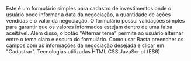 Este é um formulário simples para cadastro de investimentos
  onde o usuário pode informar a data da negociação, a quantidade de ações vendidas e o valor da negociação.  O formulário possui validações simples para garantir que os valores informados estejam dentro de uma faixa aceitável.  Além disso, o botão "Alternar tema" permite ao usuário alternar entre o tema claro e escuro do formulário.  Como usar Basta preencher os campos com as informações da negociação desejada e clicar em "Cadastrar".  Tecnologias utilizadas HTML CSS JavaScript (ES6)
